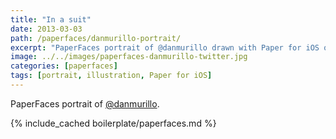 ```yaml
---
title: "In a suit"
date: 2013-03-03
path: /paperfaces/danmurillo-portrait/
excerpt: "PaperFaces portrait of @danmurillo drawn with Paper for iOS on an iPad."
image: ../../images/paperfaces-danmurillo-twitter.jpg
categories: [paperfaces]
tags: [portrait, illustration, Paper for iOS]
---
```


PaperFaces portrait of [@danmurillo](https://twitter.com/danmurillo).

{% include_cached boilerplate/paperfaces.md %}
